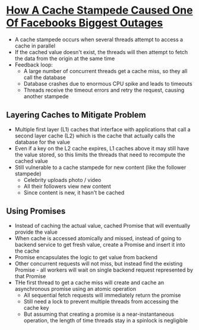 # [How A Cache Stampede Caused One Of Facebooks Biggest Outages](https://medium.com/better-programming/how-a-cache-stampede-caused-one-of-facebooks-biggest-outages-dbb964ffc8ed)

* A cache stampede occurs when several threads attempt to access a cache in parallel
* If the cached value doesn't exist, the threads will then attempt to fetch the data from the origin at the same time
* Feedback loop:
  * A large number of concurrent threads get a cache miss, so they all call the database
  * Database crashes due to enormous CPU spike and leads to timeouts
  * Threads receive the timeout errors and retry the request, causing another stampede

## Layering Caches to Mitigate Problem

* Multiple first layer (L1) caches that interface with applications that call a second layer cache (L2) which is the cache that actually calls the database for the value
* Even if a key on the L2 cache expires, L1 caches above it may still have the value stored, so this limits the threads that need to recompute the cached value
* Still vulnerable to a cache stampede for new content (like the follower stampede)
  * Celebrity uploads photo / video
  * All their followers view new content
  * Since content is new, it hasn't be cached

## Using Promises

* Instead of caching the actual value, cached Promise that will eventually provide the value
* When cache is accessed atomically and missed, instead of going to backend service to get fresh value, create a Promise and insert it into the cache
* Promise encapsulates the logic to get value from backend
* Other concurrent requests will not miss, but instead find the existing Promise - all workers will wait on single backend request represented by that Promise
* THe first thread to get a cache miss will create and cache an asynchronous promise using an atomic operation
  * All sequential fetch requests will immediately return the promise
  * Still need a lock to prevent multiple threads from accessing the cache key
  * But assuming that creating a promise is a near-instantaneous operation, the length of time threads stay in a spinlock is negligible
